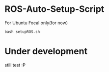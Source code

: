 # ROS-Auto-Setup-Script
For Ubuntu Focal only(for now)
```Shell
bash setupROS.sh
```
# Under development
still test :P

